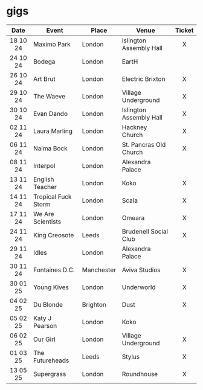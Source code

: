# gigs
|Date|Event|Place|Venue|Ticket|
|:--:|-----|----|-----|:----:|
|18 10 24|Maximo Park|London|Islington Assembly Hall|X|
|24 10 24|Bodega|London|EartH|
|26 10 24|Art Brut|London|Electric Brixton|X|
|29 10 24|The Waeve|London|Village Underground|X|
|30 10 24|Evan Dando|London|Islington Assembly Hall|X|
|02 11 24|Laura Marling|London|Hackney Church|X|
|06 11 24|Naima Bock|London|St. Pancras Old Church|X|
|08 11 24|Interpol|London|Alexandra Palace|
|13 11 24|English Teacher|London|Koko|X|
|14 11 24|Tropical Fuck Storm|London|Scala|X|
|17 11 24|We Are Scientists|London|Omeara|X|
|24 11 24|King Creosote|Leeds|Brudenell Social Club|X|
|29 11 24|Idles|London|Alexandra Palace|
|30 11 24|Fontaines D.C.|Manchester|Aviva Studios|X|
|30 01 25|Young Kives|London|Underworld|X|
|04 02 25|Du Blonde|Brighton|Dust|X|
|05 02 25|Katy J Pearson|London|Koko|
|06 02 25|Our Girl|London|Village Underground|X|
|01 03 25|The Futureheads|Leeds|Stylus|X|
|13 05 25|Supergrass|London|Roundhouse|X|
